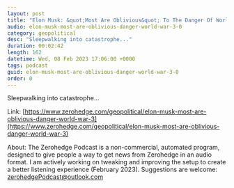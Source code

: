 ```yaml
---
layout: post
title: "Elon Musk: &quot;Most Are Oblivious&quot; To The Danger Of World War 3"
audio: elon-musk-most-are-oblivious-danger-world-war-3-0
category: geopolitical
desc: "Sleepwalking into catastrophe..."
duration: 00:02:42
length: 162
datetime: Wed, 08 Feb 2023 17:06:00 +0000
tags: podcast
guid: elon-musk-most-are-oblivious-danger-world-war-3-0
order: 0
---
```

Sleepwalking into catastrophe...

Link: [https://www.zerohedge.com/geopolitical/elon-musk-most-are-oblivious-danger-world-war-3](https://www.zerohedge.com/geopolitical/elon-musk-most-are-oblivious-danger-world-war-3)

About: The Zerohedge Podcast is a non-commercial, automated program, designed to give people a way to get news from Zerohedge in an audio format.  I am actively working on tweaking and improving the setup to create a better listening experience (February 2023).  Suggestions are welcome: [zerohedgePodcast@outlook.com](mailto:zerohedgePodcast@outlook.com)